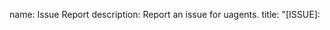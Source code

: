 name: Issue Report
description: Report an issue for uagents.
title: "[ISSUE]: <title>"
body:
  - type: markdown
    attributes:
      value: |
        Thanks for taking the time to report an issue in uAgents! We appreciate your contribution to improving the library. Before submitting your report, please take a moment to review the following guidelines:
      * **Search for existing issues:** There are no similar [existing issues](https://github.com/fetchai/uAgents/issues) already been reported. This helps avoid duplicate reports and streamlines the issue management process.
      * **Search within the documentation:** You can not find an answer to the issue within the [documentation](https://fetch.ai/docs).
      * **Provide a clear and concise description:** Briefly describe the issue you encountered. Be specific and include relevant details like error messages or unexpected behavior.
  - type: dropdown
    id: category
    attributes:
      label: Category
      description: Select the category that best describes your issue.
      options:
        - Bug (unexpected behavior)
        - Feature Request (suggestion for new functionality)
        - Documentation Issue (error or unclear information in docs)
        - Other (unclear issue type)
      validations:
        required: true
  - type: textarea
    id: description
    attributes:
      label: Describe the Issue
      description: Please provide a clear and concise description of the issue you encountered.
      placeholder: What went wrong?
      validations:
        required: true
  - type: textarea
    id: expected_behavior
    attributes:
      label: Expected Behavior
      description: Explain what you expected to happen in this situation.
      validations:
        required: false
  - type: textarea
    id: steps_to_reproduce
    attributes:
      label: Steps to Reproduce (Optional)
      description: If possible, provide detailed steps that consistently reproduce the issue. This will help us pinpoint the problem and fix it as soon as possible.
      placeholder: |
        1. In this environment ...
        2. With this configuration ...
        3. Run '...'
        4. See error ...
      validations:
        required: false
  - type: dropdown
    id: version
    attributes:
      label: uAgents Version
      description: Which version of uAgents were you using?
      options:
        - v0.11.1
        - v0.11.0
        - v0.10.0
        # Add other versions as needed
      validations:
        required: true
  - type: textarea
    id: environment
    attributes:
      label: Environment Details (Optional)
      description: Provide any relevant information about your environment, such as operating system, Python version, and any other libraries used.
      render: markdown
      validations:
        required: false
  - type: textarea
    id: logs
    attributes:
      label: Failure Logs (Optional)
      description: Include any relevant log snippets or files here. You can paste directly or drag and drop files into this area.
    validations:
        required: false
  - type: textarea
    id: additional_info
    attributes:
      label: Additional Information (Optional)
      description: Include any screenshots, code snippets, or other relevant details that might help us understand the issue.
      render: markdown
      validations:
        required: false
